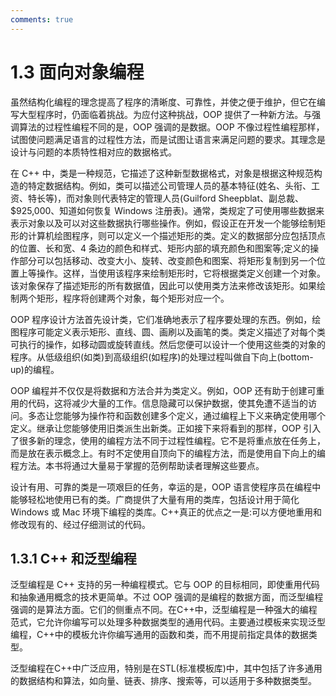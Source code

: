 ```yaml
---
comments: true
---
```


# 1.3 面向对象编程

虽然结构化编程的理念提高了程序的清晰度、可靠性，并使之便于维护，但它在编写大型程序时，仍面临着挑战。为应付这种挑战，OOP 提供了一种新方法。与强调算法的过程性编程不同的是，OOP 强调的是数据。OOP 不像过程性编程那样，试图使问题满足语言的过程性方法，而是试图让语言来满足问题的要求。其理念是设计与问题的本质特性相对应的数据格式。

在 C++ 中，类是一种规范，它描述了这种新型数据格式，对象是根据这种规范构造的特定数据结构。例如，类可以描述公司管理人员的基本特征(姓名、头衔、工资、特长等)，而对象则代表特定的管理人员(Guilford Sheepblat、副总裁、$925,000、知道如何恢复 Windows 注册表)。通常，类规定了可使用哪些数据来表示对象以及可以对这些数据执行哪些操作。例如，假设正在开发一个能够绘制矩形的计算机绘图程序，则可以定义一个描述矩形的类。定义的数据部分应包括顶点的位置、长和宽、4 条边的颜色和样式、矩形内部的填充颜色和图案等;定义的操作部分可以包括移动、改变大小、旋转、改变颜色和图案、将矩形复制到另一个位置上等操作。这样，当使用该程序来绘制矩形时，它将根据类定义创建一个对象。该对象保存了描述矩形的所有数据值，因此可以使用类方法来修改该矩形。如果绘制两个矩形，程序将创建两个对象，每个矩形对应一个。

OOP 程序设计方法首先设计类，它们准确地表示了程序要处理的东西。例如，绘图程序可能定义表示矩形、直线、圆、画刷以及画笔的类。类定义描述了对每个类可执行的操作，如移动圆或旋转直线。然后您便可以设计一个使用这些类的对象的程序。从低级组织(如类)到高级组织(如程序)的处理过程叫做自下向上(bottom-up)的编程。

OOP 编程并不仅仅是将数据和方法合并为类定义。例如，OOP 还有助于创建可重用的代码，这将减少大量的工作。信息隐藏可以保护数据，使其免遭不适当的访问。多态让您能够为操作符和函数创建多个定义，通过编程上下义来确定使用哪个定义。继承让您能够使用旧类派生出新类。正如接下来将看到的那样，OOP 引入了很多新的理念，使用的编程方法不同于过程性编程。它不是将重点放在任务上，而是放在表示概念上。有时不定使用自顶向下的编程方法，而是使用自下向上的编程方法。本书将通过大量易于掌握的范例帮助读者理解这些要点。

设计有用、可靠的类是一项艰巨的任务，幸运的是，OOP 语言使程序员在编程中能够轻松地使用已有的类。广商提供了大量有用的类库，包括设计用于简化 Windows 或 Mac 环境下编程的类库。C++真正的优点之一是:可以方便地重用和修改现有的、经过仔细测试的代码。

## 1.3.1 C++ 和泛型编程

泛型编程是 C++ 支持的另一种编程模式。它与 OOP 的目标相同，即使重用代码和抽象通用概念的技术更简单。不过 OOP 强调的是编程的数据方面，而泛型编程强调的是算法方面。它们的侧重点不同。在C++中，泛型编程是一种强大的编程范式，它允许你编写可以处理多种数据类型的通用代码。主要通过模板来实现泛型编程，C++中的模板允许你编写通用的函数和类，而不用提前指定具体的数据类型。

泛型编程在C++中广泛应用，特别是在STL(标准模板库)中，其中包括了许多通用的数据结构和算法，如向量、链表、排序、搜索等，可以适用于多种数据类型。

